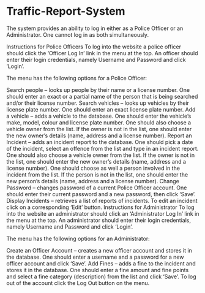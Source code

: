 # Traffic-Report-System

The system provides an ability to log in either as a Police Officer or an Administrator. One cannot log in as both simultaneously.

Instructions for Police Officers To log into the website a police officer should click the ‘Officer Log In’ link in the menu at the top. An officer should enter their login credentials, namely Username and Password and click ‘Login’.

The menu has the following options for a Police Officer:

Search people – looks up people by their name or a license number. One should enter an exact or a partial name of the person that is being searched and/or their license number.
Search vehicles – looks up vehicles by their license plate number. One should enter an exact license plate number.
Add a vehicle – adds a vehicle to the database. One should enter the vehicle’s make, model, colour and license plate number. One should also choose a vehicle owner from the list. If the owner is not in the list, one should enter the new owner’s details (name, address and a license number).
Report an Incident – adds an incident report to the database. One should pick a date of the incident, select an offence from the list and type in an incident report. One should also choose a vehicle owner from the list. If the owner is not in the list, one should enter the new owner’s details (name, address and a license number). One should choose as well a person involved in the incident from the list. If the person is not in the list, one should enter the new person’s details (name, address and a license number).
Change Password – changes password of a current Police Officer account. One should enter their current password and a new password, then click ‘Save’.
Display Incidents – retrieves a list of reports of incidents. To edit an incident click on a corresponding ‘Edit’ button.
Instructions for Administrator To log into the website an administrator should click an ‘Administrator Log In’ link in the menu at the top. An administrator should enter their login credentials, namely Username and Password and click ‘Login’.

The menu has the following options for an Administrator:

Create an Officer Account – creates a new officer account and stores it in the database. One should enter a username and a password for a new officer account and click ‘Save’.
Add Fines – adds a fine to the incident and stores it in the database. One should enter a fine amount and fine points and select a fine category (description) from the list and click ‘Save’.
To log out of the account click the Log Out button on the menu.
